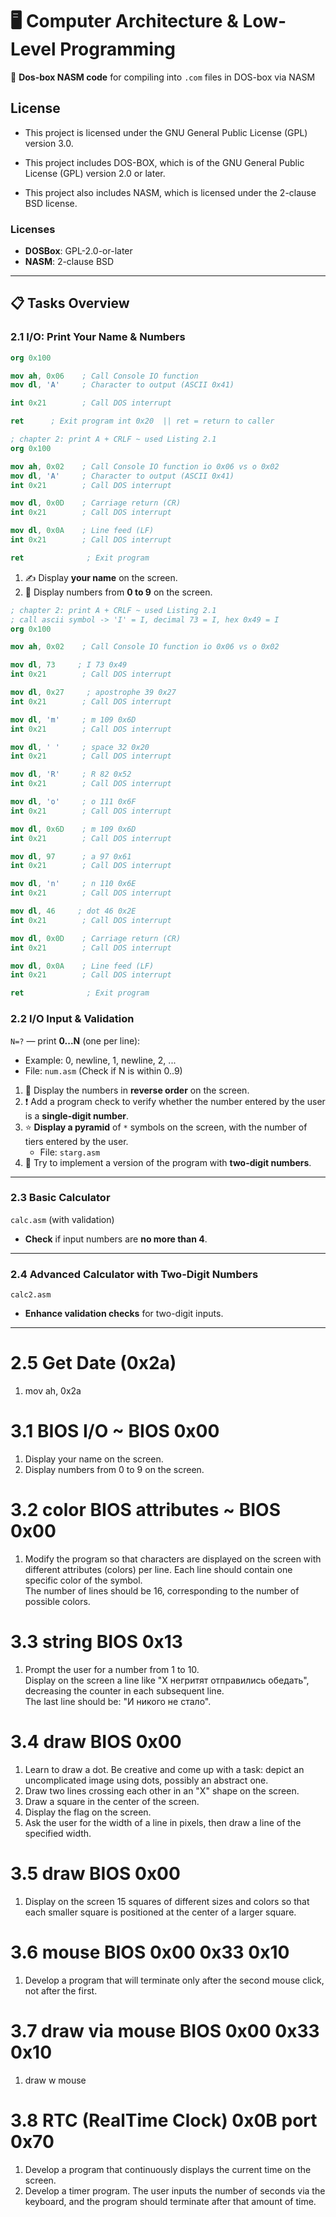 # 🖥️ Computer Architecture & Low-Level Programming

🔧 **Dos-box NASM code** for compiling into `.com` files in DOS-box via NASM

## License

* This project is licensed under the GNU General Public License (GPL) version 3.0. 

* This project includes DOS-BOX, which is of the GNU General Public License (GPL) version 2.0 or later.

* This project also includes NASM, which is licensed under the 2-clause BSD license. 

### Licenses

- **DOSBox**: GPL-2.0-or-later
- **NASM**: 2-clause BSD
---

## 📋 Tasks Overview

### **2.1 I/O: Print Your Name & Numbers**
```nasm
org 0x100

mov ah, 0x06    ; Call Console IO function
mov dl, 'A'     ; Character to output (ASCII 0x41)

int 0x21        ; Call DOS interrupt

ret      ; Exit program int 0x20  || ret = return to caller
```
```nasm
; chapter 2: print A + CRLF ~ used Listing 2.1
org 0x100

mov ah, 0x02    ; Call Console IO function io 0x06 vs o 0x02
mov dl, 'A'     ; Character to output (ASCII 0x41)
int 0x21        ; Call DOS interrupt

mov dl, 0x0D    ; Carriage return (CR)
int 0x21        ; Call DOS interrupt

mov dl, 0x0A    ; Line feed (LF)
int 0x21        ; Call DOS interrupt

ret              ; Exit program
```

1. ✍️ Display **your name** on the screen.  
2. 🔢 Display numbers from **0 to 9** on the screen.

```nasm
; chapter 2: print A + CRLF ~ used Listing 2.1
; call ascii symbol -> 'I' = I, decimal 73 = I, hex 0x49 = I
org 0x100

mov ah, 0x02    ; Call Console IO function io 0x06 vs o 0x02

mov dl, 73     ; I 73 0x49
int 0x21        ; Call DOS interrupt

mov dl, 0x27     ; apostrophe 39 0x27
int 0x21        ; Call DOS interrupt

mov dl, 'm'     ; m 109 0x6D
int 0x21        ; Call DOS interrupt

mov dl, ' '     ; space 32 0x20
int 0x21        ; Call DOS interrupt

mov dl, 'R'     ; R 82 0x52
int 0x21        ; Call DOS interrupt

mov dl, 'o'     ; o 111 0x6F
int 0x21        ; Call DOS interrupt

mov dl, 0x6D    ; m 109 0x6D
int 0x21        ; Call DOS interrupt

mov dl, 97      ; a 97 0x61
int 0x21        ; Call DOS interrupt

mov dl, 'n'     ; n 110 0x6E
int 0x21        ; Call DOS interrupt

mov dl, 46     ; dot 46 0x2E
int 0x21        ; Call DOS interrupt

mov dl, 0x0D    ; Carriage return (CR)
int 0x21        ; Call DOS interrupt

mov dl, 0x0A    ; Line feed (LF)
int 0x21        ; Call DOS interrupt

ret              ; Exit program
```

### **2.2 I/O Input & Validation**  
`N=?` — print **0...N** (one per line):  
- Example: 0, newline, 1, newline, 2, ...  
- File: `num.asm` (Check if N is within 0..9)  

1. 🔄 Display the numbers in **reverse order** on the screen.  
2. ❗ Add a program check to verify whether the number entered by the user is a **single-digit number**.  
3. ⭐ **Display a pyramid** of `*` symbols on the screen, with the number of tiers entered by the user.  
   - File: `starg.asm`  
4. 🚀 Try to implement a version of the program with **two-digit numbers**.

---

### **2.3 Basic Calculator**  
`calc.asm` (with validation)  
- **Check** if input numbers are **no more than 4**.

---

### **2.4 Advanced Calculator with Two-Digit Numbers**  
`calc2.asm`  
- **Enhance validation checks** for two-digit inputs.

---

# 2.5 Get Date (0x2a)
1. mov ah, 0x2a
# 3.1 BIOS I/O ~ BIOS 0x00
1. Display your name on the screen.  
2. Display numbers from 0 to 9 on the screen.
# 3.2 color BIOS attributes ~ BIOS 0x00
1. Modify the program so that characters are displayed on the screen with different attributes (colors) per line. Each line should contain one specific color of the symbol.  
The number of lines should be 16, corresponding to the number of possible colors.
# 3.3 string BIOS 0x13
1. Prompt the user for a number from 1 to 10.  
Display on the screen a line like "Х негритят отправились обедать", decreasing the counter in each subsequent line.  
The last line should be: "И никого не стало".
# 3.4 draw BIOS 0x00
1. Learn to draw a dot. Be creative and come up with a task: depict an uncomplicated image using dots, possibly an abstract one.
2. Draw two lines crossing each other in an "X" shape on the screen.
3. Draw a square in the center of the screen.
4. Display the flag on the screen.
5. Ask the user for the width of a line in pixels, then draw a line of the specified width.
# 3.5 draw BIOS 0x00
1. Display on the screen 15 squares of different sizes and colors so that each smaller square is positioned at the center of a larger square.
# 3.6 mouse BIOS 0x00 0x33 0x10
1. Develop a program that will terminate only after the second mouse click, not after the first.
# 3.7 draw via mouse BIOS 0x00 0x33 0x10
1. draw w mouse
# 3.8 RTC (RealTime Clock) 0x0B port 0x70
1. Develop a program that continuously displays the current time on the screen.
2. Develop a timer program. The user inputs the number of seconds via the keyboard, and the program should terminate after that amount of time.

